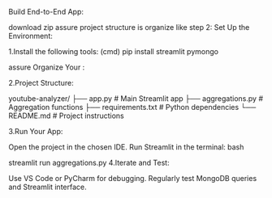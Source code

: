 
Build End-to-End App:

download zip assure project structure is organize like step 2:
Set Up the Environment:

1.Install the following tools:
(cmd)
pip install streamlit pymongo


assure Organize Your :

2.Project Structure:

youtube-analyzer/
├── app.py            # Main Streamlit app
├── aggregations.py   # Aggregation functions
├── requirements.txt  # Python dependencies
└── README.md         # Project instructions

3.Run Your App:

Open the project in the chosen IDE.
Run Streamlit in the terminal:
bash

streamlit run aggregations.py
4.Iterate and Test:

Use VS Code or PyCharm for debugging.
Regularly test MongoDB queries and Streamlit interface.